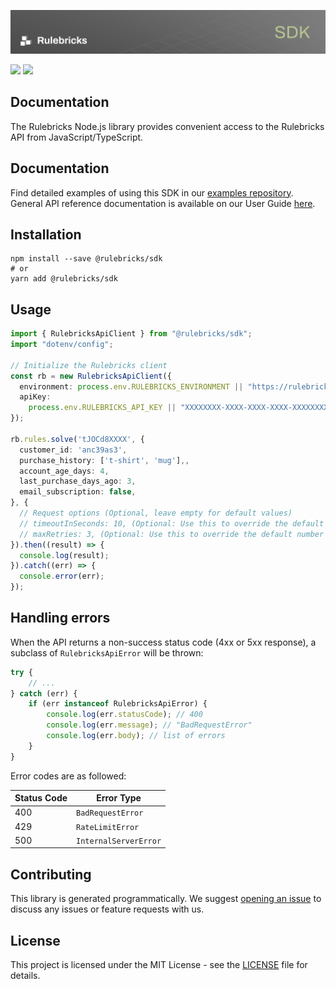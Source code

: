 ![Banner](banner.png)

<p>
    <a href="https://www.npmjs.com/package/@rulebricks/api" alt="npm shield">
        <img src="https://img.shields.io/npm/v/@rulebricks/api" /></a>
    <a href="https://github.com/rulebricks/node-sdk" alt="License">
        <img src="https://img.shields.io/github/license/rulebricks/node-sdk" /></a>
</p>

## Documentation

The Rulebricks Node.js library provides convenient access to the Rulebricks API from JavaScript/TypeScript.

## Documentation

Find detailed examples of using this SDK in our [examples repository](https://github.com/rulebricks/examples).
General API reference documentation is available on our User Guide [here](https://rulebricks.com/docs).

## Installation

```
npm install --save @rulebricks/sdk
# or
yarn add @rulebricks/sdk
```

## Usage

```typescript
import { RulebricksApiClient } from "@rulebricks/sdk";
import "dotenv/config";

// Initialize the Rulebricks client
const rb = new RulebricksApiClient({
  environment: process.env.RULEBRICKS_ENVIRONMENT || "https://rulebricks.com",
  apiKey:
    process.env.RULEBRICKS_API_KEY || "XXXXXXXX-XXXX-XXXX-XXXX-XXXXXXXXXXXX",
});

rb.rules.solve('tJOCd8XXXX', {
  customer_id: 'anc39as3',
  purchase_history: ['t-shirt', 'mug'],,
  account_age_days: 4,
  last_purchase_days_ago: 3,
  email_subscription: false,
}, {
  // Request options (Optional, leave empty for default values)
  // timeoutInSeconds: 10, (Optional: Use this to override the default timeout in seconds)
  // maxRetries: 3, (Optional: Use this to override the default number of retries)
}).then((result) => {
  console.log(result);
}).catch((err) => {
  console.error(err);
});
```

## Handling errors

When the API returns a non-success status code (4xx or 5xx response), a subclass of `RulebricksApiError` will be thrown:

```ts
try {
    // ...
} catch (err) {
    if (err instanceof RulebricksApiError) {
        console.log(err.statusCode); // 400
        console.log(err.message); // "BadRequestError"
        console.log(err.body); // list of errors
    }
}
```

Error codes are as followed:

| Status Code | Error Type            |
| ----------- | --------------------- |
| 400         | `BadRequestError`     |
| 429         | `RateLimitError`      |
| 500         | `InternalServerError` |

## Contributing

This library is generated programmatically. We suggest [opening an issue](https://github.com/rulebricks/node-sdk/issues) to discuss any issues or feature requests with us.

## License

This project is licensed under the MIT License - see the [LICENSE](LICENSE.txt) file for details.
